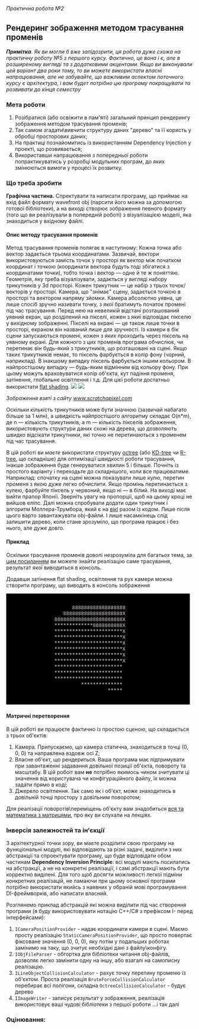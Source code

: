 ###### Практична робота №2
## Рендеринг зображення методом трасування променів

_**Примітка**. Як ви могли б вже запідозрити, ця робота дуже схожа на практичну роботу №5 з першого курсу. Фактично, це вона і є, але в розширеному вигляді та з додатковими акцентами. Якщо ви виконували цей варіант два роки тому, то ви можете використати власні напрацювання, але не забувайте, що важливим аспектом поточного курсу є архітектура, і вам будет потрібно цю програму покращувати та розвивати до кінця семестру_

### Мета роботи
1) Розібратися (або освіжити в пам'яті) загальний принцип рендерингу зображення методом трасування променів;
2) Так самом згадати\вивчити структуру даних "дерево" та її користь у обробці просторових даних;
3) На практиці познайомитись із використанням Dependency Injection у проекті, що розвивається;
4) Використавши напрацювання з попередньої роботи попрактикуватись у розробці модульних програм, до яких змінюються вимоги у процесі їх розвитку.

### Що треба зробити
**Графічна частина.** Спректувати та написати програму, що приймає на вхід файл формату wavefront obj (парсити його можна за допомогою готової бібліотеки), а на виході створює зображення певного формату (того що ви реалізували в попередній роботі) з візуалізацією моделі, яка знаходиться у вхідному файлі.

#### Опис методу трасування променів
Метод трасування променів полягає в наступному:
Кожна точка або вектор задається трьома координатами. Зазвичай, вектори використовуються замість точок у просторі як вектор між початком координат і точкою (координати вектора будуть тоді збігатися з координатами точки), тобто точка і вектор — одне й те ж поняттяю. Геометрія, яку треба візуалізувати, задається у вигляді набору трикутників у 3d просторі. Кожен трикутник — це набір з трьох точок/векторів у просторі. Камера, що "знімає" сцену, задається точкою в просторі та вектором напряму зйомки. Камера абсолютно уявна, це лише спосіб зручно називати точку, з якої братимуть початок промені під час трасування. Перед нею на невеликій відстані розташований уявний екран, що розділений на пікселі, кожен з якиї відповідає пікселю у вихідному зображенні. Пікселі на екрані — це також лише точки в просторі, екраном він названий лише для зручності. Із камери в бік сцени запускаються промені, кожен з яких проходить через піксель на уявному екрані. Для кожного з цих променів програма обчислює, чи перетинає він будь-який з трикутників, що розташовані на сцені. Якщо таких трикутників немає, то піксель фарбується в колір фону (чорний, наприклад). В інакшому випадку піксель фарбується іншим кольором. В найпростішому випадку — будь-яким відмінним від кольору фону. При цьому можуть враховуватися колір об\'єкта, кут падіння променя, затінення, глобальне освітлення і т.д. Для цієї роботи достатньо використати [flat shading](https://en.wikipedia.org/wiki/Shading#Flat_shading).
<img src="https://www.scratchapixel.com/images/upload/introduction-to-ray-tracing/lightingnoshadow.gif" width="250">
<img src="https://www.scratchapixel.com/images/upload/introduction-to-ray-tracing/pixelrender.gif" width="250">

*Зображення взяті з сайту www.scratchapixel.com*

Оскільки кількість трикутників може бути значною (зазвичай набагато більше за 1 млн), а швидкість найпростішого алгоритму складає O(n*m), де n — кількість трикутників, а m — кількість пікселів зображення, використовують структури даних схожі на дерева, що дозволяють швидко відсікати трикутники, які точно не перетинаються з променем під час трасування.

В цій роботі ви *маєте* використати структуру [octree](https://en.wikipedia.org/wiki/Octree#:~:text=An%20octree%20is%20a%20tree,three%2Ddimensional%20analog%20of%20quadtrees.) (або [KD-tree](https://en.wikipedia.org/wiki/K-d_tree) чи [R-tree](https://en.wikipedia.org/wiki/R-tree), що складніше) для оптимізації швидкості роботи трасування, інакше зображення буде генеруватися хвилин 5 і більше. Почніть із простого варіанту і переходьте до складнішого, коли все працюватиме. Наприклад: спочатку на сцені можна показувати лише кулю, перетин променя з якою дуже легко обчислити. Якщо промінь перетинається з кулею, фарбуйте піксель у червоний, якщо ні — в білий. На виході має вийти прапор Японії. Зверніть увагу на пропорції, щоб на цьому кроці не вийшов еліпс. Далі можна спробувати додати один трикутник і алгоритм Моллера-Трумбора, який є на [вікі](https://en.wikipedia.org/wiki/M%C3%B6ller%E2%80%93Trumbore_intersection_algorithm) разом із кодом. Лише після цього варто завантажувати obj-файли. І лише насамкінець слід залишити дерево, коли стане зрозуміло, що програма працює і без нього, але дуже довго.

#### Приклад
Оскільки трасування променів доволі незрозуміла для багатьох тема, за [цим посиланням](https://repl.it/@L4fter/SpottedEnragedShell) ви можете знайти реалізацію саме трасування, результат якої виводиться в консоль.

Додавши затінення flat shading, освітлення та рух камери можна створити програму, що виводить в консоль зображення

![](res/console_out.gif)

#### Матричні перетворення
В цій роботі ви працюєте фактично із простою сценою, що складається з трьох об'єктів:
1. Камера. Припускаємо, що камера статична, знаходиться в точці (0, 0, 0) та направлена вздовж осі Z;
2. Власне об'єкт, що рендериться. Ваша програма має підтримувати при завантаженні задавання довільної позиції об'єкта, повороту та масштабу. В цій робоіт вам **не** потрібно якимось чином зчитувати ці значення від користувача чи конфігураційного файлу, їх можна задати прямо в коді;
3. Джерело освітлення. Так само як і об'єкт, може знаходитись в довільній точці простору з довільним поворотом;

Для реалізації поворотів\переміщень об'єкту вам знадобиться [вся та математика з матрицями](https://en.wikipedia.org/wiki/Transformation_matrix), про яку ви слухали на лекціях.

### Інверсія залежностей та ін'єкції
З архітектурної точки зору, ви маєте розділити свою програму на функціональні модулі, які відповідають за різні задачі, виділити з них абстракції та спроектувати програму, що буде відповідати обом частинам **Dependency Inversion Principle**: всі модулі мають посилатись на абстракції, а не на конкретні реалізації, і самі абстракції мають бути корректно виділені. Для того щоб досягти можливості легкої підміни конкретних реалізацій, не ламаючи при цьому основної програми потрібно використати якийсь з наявних у обраній мові програмування DI-фреймворків, або написати власний.

Розглянемо приклад абстракцій які можна виділити під час створення програми (я буду використовувати нотацію C++/C# з префіксом I- перед інтерфейсами):
1. ``ICameraPositionProvider`` - надає координати камери в сцені. Маємо просту реалізацію ``StaticCameraPositionProvider``, що просто повертає фіксоване значення (0, 0, 0), яку потім у подальших роботах замінимо на таку, що зчитує необхідні дані з файлу\конфігу.
2. ``IObjFileParser`` - обгортка для бібліотеки читання obj-файлів, дозволяє легко замінити одну на іншу, або взагалі на самописну реалізацію.
3. ``ILineObjectCollisionCalculator`` - рахує точку перетину променю із об'єктом. Проста реалізація `BruteForceCollisionCalculator` перебирає всі полігони, складна ``OctreeCollisionCalculator`` - будує дерево
4. ``IImageWriter`` - записує результат у зображення, реалізація використовує ваші чудові бібліотеки з першої роботи
...і так далі


### Оцінювання:
